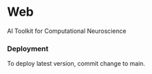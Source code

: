 # Web
AI Toolkit for Computational Neuroscience

### Deployment
To deploy latest version, commit change to main.